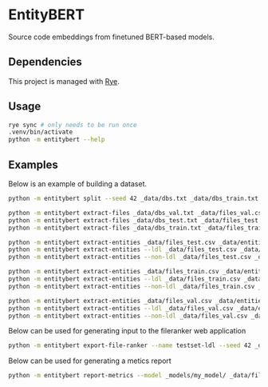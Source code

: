 # EntityBERT

Source code embeddings from finetuned BERT-based models.

## Dependencies

This project is managed with [Rye](https://github.com/astral-sh/rye).

## Usage

```bash
rye sync # only needs to be run once
.venv/bin/activate
python -m entitybert --help
```

## Examples

Below is an example of building a dataset.

```bash
python -m entitybert split --seed 42 _data/dbs.txt _data/dbs_train.txt _data/dbs_test.txt _data/dbs_val.txt

python -m entitybert extract-files _data/dbs_val.txt _data/files_val.csv
python -m entitybert extract-files _data/dbs_test.txt _data/files_test.csv
python -m entitybert extract-files _data/dbs_train.txt _data/files_train.csv

python -m entitybert extract-entities _data/files_test.csv _data/entities_test_all.parquet
python -m entitybert extract-entities --ldl _data/files_test.csv _data/entities_test_ldl.parquet
python -m entitybert extract-entities --non-ldl _data/files_test.csv _data/entities_test_nonldl.parquet

python -m entitybert extract-entities _data/files_train.csv _data/entities_train_all.parquet
python -m entitybert extract-entities --ldl _data/files_train.csv _data/entities_train_ldl.parquet
python -m entitybert extract-entities --non-ldl _data/files_train.csv _data/entities_train_nonldl.parquet

python -m entitybert extract-entities _data/files_val.csv _data/entities_val_all.parquet
python -m entitybert extract-entities --ldl _data/files_val.csv _data/entities_val_ldl.parquet
python -m entitybert extract-entities --non-ldl _data/files_val.csv _data/entities_val_nonldl.parquet
```

Below can be used for generating input to the fileranker web application

```bash
python -m entitybert export-file-ranker --name testset-ldl --seed 42 _data/files_test.csv testset-ldl.csv
```

Below can be used for generating a metics report

```bash
python -m entitybert report-metrics --model _models/my_model/ _data/files_dummy.csv _data/metrics_dummy.xlsx
```
